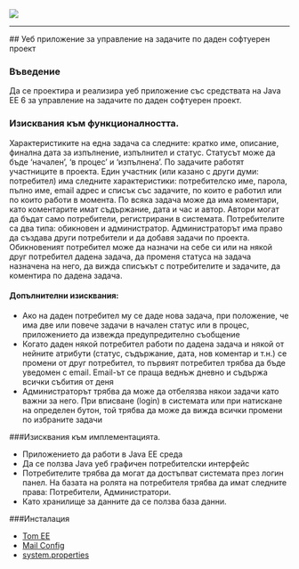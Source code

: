 <img src="http://go.sap.com/_jcr_content/parHeader/header/image.adapt.tablet.png/1431534986128.png" />
<hr/>
## Уеб приложение за управление на задачите по даден софтуерен проект

### Въведение
Да се проектира и реализира уеб приложение със средствата на Java EE 6 за управление
на задачите по даден софтуерен проект.

### Изисквания към функционалността.
Характеристиките на една задача са следните: кратко име, описание, финална дата за
изпълнение, изпълнител и статус. Статусът може да бъде ‘начален’, ‘в процес’ и
‘изпълнена’. По задачите работят участниците в проекта. Един участник (или казано с
други думи: потребител) има следните характеристики: потребителско име, парола, пълно
име, email адрес и списък със задачите, по които е работил или по които работи в момента.
По всяка задача може да има коментари, като коментарите имат съдържание, дата и час и
автор. Автори могат да бъдат само потребители, регистрирани в системата.
Потребителите са два типа: обикновен и администратор. Администраторът има право да
създава други потребители и да добавя задачи по проекта. Обикновеният потребител може
да назначи на себе си или на някой друг потребител дадена задача, да променя статуса на
задача назначена на него, да вижда списъкът с потребителите и задачите, да коментира по
дадена задача.

#### Допълнителни изисквания:
<ul>
	<li>
		Ако на даден потребител му се даде нова задача, при положение, че има две или
		повече задачи в начален статус или в процес, приложението да извежда
		предупредително съобщение
	</li>
	<li>
		Когато даден някой потребител работи по дадена задача и някой от нейните
		атрибути (статус, съдържание, дата, нов коментар и т.н.) се промени от друг
		потребител, то първият потребител трябва да бъде уведомен с email. Email-ът се
		праща веднъж дневно и съдържа всички събития от деня
	</li>
	<li>
		Администраторът трябва да може да отбелязва някои задачи като важни за него. При
		вписване (login) в системата или при натискане на определен бутон, той трябва да
		може да вижда всички промени по избраните задачи
	</li>
</ul>

###Изисквания към имплементацията.
<ul>
	<li>
		Приложението да работи в Java EE среда
	</li>
	<li>
		Да се ползва Java уеб графичен потребителски интерфейс
	</li>
	<li>	
		Потребителите трябва да могат да достъпват системата през логин панел. На базата
		на ролята на потребителя трябва да имат следните права: Потребители,
		Администратори.
	</li>	
	<li>
		Като хранилище за данните да се ползва база данни.
	</li>
</ul>

###Инсталация
<ul>
	<li>
		<a href="http://www.apache.org/dyn/closer.cgi/tomee/tomee-1.7.1/apache-tomee-1.7.1-jaxrs.zip" target="_blank">Tom EE</a>
	</li>
	<li>
		<a href="https://mobiarch.wordpress.com/2013/06/13/sending-e-mail-using-gmail-smtp-server-and-tomee-1-5-2/" target="_blank">Mail Config</a>
	</li>
	<li>
		<a href="http://stackoverflow.com/questions/23581863/how-to-resolve-a-classloader-related-java-lang-linkageerror-when-sending-email" target="_blank">
		system.properties
		</a>
	</li>
</ul>